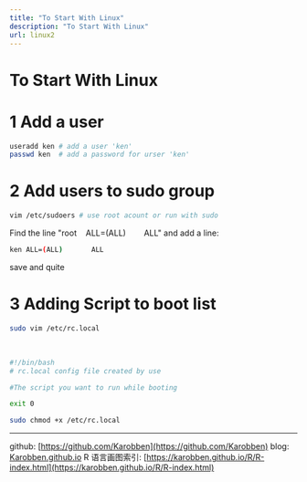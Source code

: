 ```yaml
---
title: "To Start With Linux"
description: "To Start With Linux"
url: linux2
---
```


# To Start With Linux

<a name="f2cMB"></a>
# 1 Add a user

```bash
useradd ken # add a user 'ken'
passwd ken	# add a password for urser 'ken'
```


<a name="iIARD"></a>
# 2 Add users to sudo group

```bash
vim /etc/sudoers # use root acount or run with sudo
```

Find the line "root    ALL=(ALL)        ALL" and add a line:
```bash
ken	ALL=(ALL)		ALL
```
save and quite


<a name="6nxWN"></a>
# 3 Adding Script to boot list

```bash
sudo vim /etc/rc.local
```
 
```bash
#!/bin/bash
# rc.local config file created by use

#The script you want to run while booting

exit 0

```

```bash
sudo chmod +x /etc/rc.local
```

---
github: [https://github.com/Karobben](https://github.com/Karobben)
blog: [Karobben.github.io](http://Karobben.github.io)
R 语言画图索引: [https://karobben.github.io/R/R-index.html](https://karobben.github.io/R/R-index.html)
